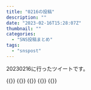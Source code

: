 ```yaml
---
title: "0216の投稿"
description: ""
date: "2023-02-16T15:28:07Z"
thumbnail: ""
categories:
  - "SNS投稿まとめ"
tags:
  - "snspost"
---
```

20230216に行ったツイートです。
<!--more-->
{{<othersns text="いろいろリセットしたい" url="https://qunagi.qunagi.net/notice/ASjpzgaUesy0oXu6Fs" screenname="jme/k.h" date="2023-02-16T13:26:13.000Z">}}
{{<othersns text="/api/v1/instance/peers" url="https://qunagi.qunagi.net/notice/ASjO8naBDuNWOlJXdo" screenname="jme/k.h" date="2023-02-16T08:14:07.000Z">}}
{{<othersns text="あ、なんか落ち着いたか？" url="https://qunagi.qunagi.net/notice/ASjEL8jlOjDbwR2iTg" screenname="jme/k.h" date="2023-02-16T06:24:18.000Z">}}
{{<othersns text="11時にロキソニン飲んでこの時間にちょっと頭痛いとかあるか？<br/>ロキソニンは頭痛目的で飲んだわけじゃないとはいえ。<br/>ロキソニン無かったら相当悪い体調なのか？" url="https://qunagi.qunagi.net/notice/ASjE9BHS7FHcM368yO" screenname="jme/k.h" date="2023-02-16T06:22:08.000Z">}}
{{<othersns text="クレジットの期限か<br/>定期的に支払われるサービス何があったかな" url="https://qunagi.qunagi.net/notice/ASinTvBITDSrk5ssXA" screenname="jme/k.h" date="2023-02-16T01:23:21.000Z">}}
